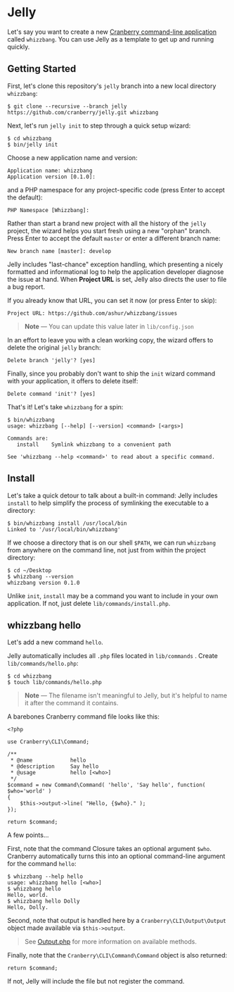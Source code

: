 # Jelly

Let's say you want to create a new [Cranberry command-line application](https://github.com/cranberry/cli) called `whizzbang`. You can use Jelly as a template to get up and running quickly.

## Getting Started

First, let's clone this repository's `jelly` branch into a new local directory `whizzbang`:

```
$ git clone --recursive --branch jelly https://github.com/cranberry/jelly.git whizzbang
```

Next, let's run `jelly init` to step through a quick setup wizard:

```
$ cd whizzbang
$ bin/jelly init
```

Choose a new application name and version:

```
Application name: whizzbang
Application version [0.1.0]:
```

and a PHP namespace for any project-specific code (press Enter to accept the default):

```
PHP Namespace [Whizzbang]:
```

Rather than start a brand new project with all the history of the `jelly` project, the wizard helps you start fresh using a new "orphan" branch. Press Enter to accept the default `master` or enter a different branch name:

```
New branch name [master]: develop
```

Jelly includes "last-chance" exception handling, which presenting a nicely formatted and informational log to help the application developer diagnose the issue at hand. When **Project URL** is set, Jelly also directs the user to file a bug report.

If you already know that URL, you can set it now (or press Enter to skip):

```
Project URL: https://github.com/ashur/whizzbang/issues
```

> **Note** — You can update this value later in `lib/config.json`

In an effort to leave you with a clean working copy, the wizard offers to delete the original `jelly` branch:

```
Delete branch 'jelly'? [yes]
```

Finally, since you probably don't want to ship the  `init` wizard command with your application, it offers to delete itself:

```
Delete command 'init'? [yes]
```

That's it! Let's take `whizzbang` for a spin:

```
$ bin/whizzbang
usage: whizzbang [--help] [--version] <command> [<args>]

Commands are:
   install    Symlink whizzbang to a convenient path

See 'whizzbang --help <command>' to read about a specific command.
```

## Install

Let's take a quick detour to talk about a built-in command: Jelly includes `install` to help simplify the process of symlinking the executable to a directory:

```
$ bin/whizzbang install /usr/local/bin
Linked to '/usr/local/bin/whizzbang'
```

If we choose a directory that is on our shell `$PATH`, we can run `whizzbang` from anywhere on the command line, not just from within the project directory:

```
$ cd ~/Desktop
$ whizzbang --version
whizzbang version 0.1.0
```

Unlike `init`, `install` may be a command you want to include in your own application. If not, just delete `lib/commands/install.php`.


## whizzbang hello

Let's add a new command `hello`.

Jelly automatically includes all `.php` files located in `lib/commands` . Create `lib/commands/hello.php`:

```
$ cd whizzbang
$ touch lib/commands/hello.php
```

> **Note** — The filename isn't meaningful to Jelly, but it's helpful to name it after the command it contains.

A barebones Cranberry command file looks like this:

```
<?php

use Cranberry\CLI\Command;

/**
 * @name            hello
 * @description     Say hello
 * @usage           hello [<who>]
 */
$command = new Command\Command( 'hello', 'Say hello', function( $who='world' )
{
    $this->output->line( "Hello, {$who}." );
});

return $command;
```

A few points...

First, note that the command Closure takes an optional argument `$who`. Cranberry automatically turns this into an optional command-line argument for the command `hello`:

```
$ whizzbang --help hello
usage: whizzbang hello [<who>]
$ whizzbang hello
Hello, world.
$ whizzbang hello Dolly
Hello, Dolly.
```

Second, note that output is handled here by a `Cranberry\CLI\Output\Output` object made available via `$this->output`.

> See [Output.php](https://github.com/cranberry/cli/blob/master/src/CLI/Output/Output.php) for more information on available methods.

Finally, note that the `Cranberry\CLI\Command\Command` object is also returned:

```
return $command;
```

If not, Jelly will include the file but not register the command.
